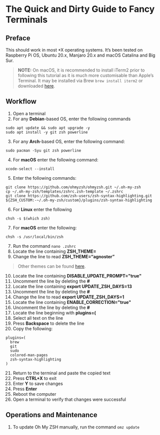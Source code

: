 # The Quick and Dirty Guide to Fancy Terminals

## Preface
This should work in most *X operating systems. It’s been tested on Raspberry Pi OS, Ubuntu 20.x, Manjaro 20.x and macOS Catalina and Big Sur.
> **NOTE:** On macOS, it is recommended to install iTerm2 prior to following this tutorial as it is much more customisable than Apple’s Terminal. It may be installed via Brew `brew install iterm2` or downloaded [here](https://iterm2.com/downloads.html).  

## Workflow
1. Open a terminal
2. For any **Debian**-based OS, enter the following commands
```
sudo apt update && sudo apt upgrade -y
sudo apt install -y git zsh powerline
```
3. For any **Arch**-based OS, enter the following command:
```
sudo pacman -Syu git zsh powerline
```
4. For **macOS** enter the following command:
```
xcode-select --install
```
5. Enter the following commands:
```
git clone https://github.com/ohmyzsh/ohmyzsh.git ~/.oh-my-zsh
cp ~/.oh-my-zsh/templates/zshrc.zsh-template ~/.zshrc
git clone https://github.com/zsh-users/zsh-syntax-highlighting.git ${ZSH_CUSTOM:-~/.oh-my-zsh/custom}/plugins/zsh-syntax-highlighting
```
6. For **Linux** enter the following
```
chsh -s $(which zsh)
```
7. For **macOS** enter the following:
```
chsh -s /usr/local/bin/zsh
```
7. Run the command `nano .zshrc`
8. Locate the line containing **ZSH_THEME=**
9. Change the line to read **ZSH_THEME=“agnoster”**
> Other themes can be found [here](https://github.com/ohmyzsh/ohmyzsh/wiki/Themes).
10. Locate the line containing **DISABLE_UPDATE_PROMPT="true"**
11. Uncomment the line by deleting the **#**
12. Locate the line containing **export UPDATE_ZSH_DAYS=13**
13. Uncomment the line by deleting the **#**
14. Change the line to read **export UPDATE_ZSH_DAYS=1**
15. Locate the line containing **ENABLE_CORRECTION="true"**
16. Uncomment the line by deleting the **#**
17. Locate the line beginning with **plugins=(**
18. Select all text on the line
19. Press **Backspace** to delete the line
20. Copy the following:
```
plugins=(
  brew
  git
  sudo
  colored-man-pages
  zsh-syntax-highlighting
)
```
21. Return to the terminal and paste the copied text
22. Press **CTRL+X** to exit
23. Enter **Y** to save changes
24. Press **Enter**
25. Reboot the computer
26. Open a terminal to verify that changes were successful

## Operations and Maintenance
1. To update Oh My ZSH manually, run the command `omz update`
